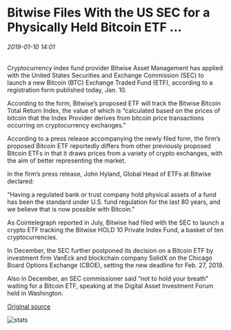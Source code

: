 # Bitwise Files With the US SEC for a Physically Held Bitcoin ETF ...

###### 2019-01-10 14:01

Cryptocurrency index fund provider Bitwise Asset Management has applied with the United States Securities and Exchange Commission (SEC) to launch a new Bitcoin (BTC) Exchange Traded Fund (ETF), according to a registration form published today, Jan. 10.

According to the form, Bitwise’s proposed ETF will track the Bitwise Bitcoin Total Return Index, the value of which is “calculated based on the prices of bitcoin that the Index Provider derives from bitcoin price transactions occurring on cryptocurrency exchanges.”

According to a press release accompanying the newly filed form, the firm’s proposed Bitcoin ETF reportedly differs from other previously proposed Bitcoin ETFs in that it draws prices from a variety of crypto exchanges, with the aim of better representing the market.

In the firm’s press release, John Hyland, Global Head of ETFs at Bitwise declared:

“Having a regulated bank or trust company hold physical assets of a fund has been the standard under U.S. fund regulation for the last 80 years, and we believe that is now possible with Bitcoin.”

As Cointelegraph reported in July, Bitwise had filed with the SEC to launch a crypto ETF tracking the Bitwise HOLD 10 Private Index Fund, a basket of ten cryptocurrencies.

In December, the SEC further postponed its decision on a Bitcoin ETF by investment firm VanEck and blockchain company SolidX on the Chicago Board Options Exchange (CBOE), setting the new deadline for Feb. 27, 2019.

Also in December, an SEC commissioner said “not to hold your breath” waiting for a Bitcoin ETF, speaking at the Digital Asset Investment Forum held in Washington.

[Original source](https://cointelegraph.com/news/bitwise-files-with-the-us-sec-for-a-physically-held-bitcoin-etf)

![stats](https://c.statcounter.com/11760860/0/a89fa40b/1/ "stats")